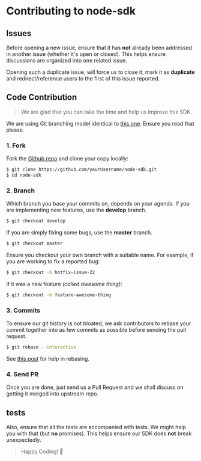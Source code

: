 
# Contributing to node-sdk


## Issues

Before opening a new issue, ensure that it has **not** already been addressed in another issue (whether it's open or closed). This helps ensure discussions are organized into one related issue.

Opening such a duplicate issue, will force us to close it, mark it as **duplicate** and redirect/reference users to the first of this issue reported.


## Code Contribution

> We are glad that you can take the time and help us improve this SDK.

We are using Git branching model identical to [this one](http://nvie.com/posts/a-successful-git-branching-model/). Ensure you read that please.

### 1. Fork

Fork the [Github repo](https://github.com/ma3route/node-sdk) and clone your copy locally:

```bash
$ git clone https://github.com/yourUsername/node-sdk.git
$ cd node-sdk
```

### 2. Branch

Which branch you base your commits on, depends on your agenda. If you are implementing new features, use the **develop** branch.

```bash
$ git checkout develop
```

If you are simply fixing some bugs, use the **master** branch.

```bash
$ git checkout master
```

Ensure you checkout your own branch with a suitable name. For example, if you are working to fix a reported bug:

```bash
$ git checkout -b hotfix-issue-22
```

If it was a new feature *(called awesome thing)*:

```bash
$ git checkout -b feature-awesome-thing
```


### 3. Commits

To ensure our git history is not bloated, we ask contributors to rebase your commit together into as few commits as possible before sending the pull request.

```bash
$ git rebase --interactive
```

See [this post](http://nathanleclaire.com/blog/2014/09/14/dont-be-scared-of-git-rebase/) for help in rebasing.


### 4. Send PR

Once you are done, just send us a Pull Request and we shall discuss on getting it merged into upstream repo.


## tests

Also, ensure that all the tests are accompanied with tests. We might help you with that (but **no** promises). This helps ensure our SDK does **not** break unexpectedly.

> Happy Coding! :dancer:

